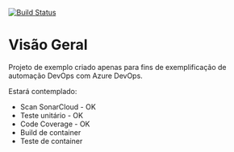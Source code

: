 [![Build Status](https://gladsonbruno16.visualstudio.com/Portfolio_DevOps/_apis/build/status/portifolio/maven/SpringBoot-AzureDevOps-CI-Example?branchName=develop)](https://gladsonbruno16.visualstudio.com/Portfolio_DevOps/_build/latest?definitionId=7&branchName=develop)

# Visão Geral
Projeto de exemplo criado apenas para fins de exemplificação de automação DevOps com Azure DevOps.

Estará contemplado:
 * Scan SonarCloud - OK
 * Teste unitário - OK
 * Code Coverage - OK
 * Build de container
 * Teste de container